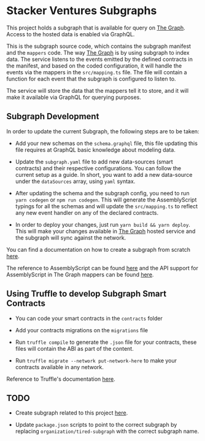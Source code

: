 # Stacker Ventures Subgraphs

This project holds a subgraph that is available for query on [The Graph](https://thegraph.com/). Access to the hosted data is enabled via GraphQL.

This is the subgraph source code, which contains the subgraph manifest and the `mappers` code. The way [The Graph](https://thegraph.com/) is by using subgraph to index data. The service listens to the events emitted by the defined contracts in the manifest, and based on the coded configuration, it will handle the events via the mappers in the `src/mapping.ts` file. The file will contain a function for each event that the subgraph is configured to listen to.

The service will store the data that the mappers tell it to store, and it will make it available via GraphQL for querying purposes.

## Subgraph Development

In order to update the current Subgraph, the following steps are to be taken:

- Add your new schemas on the `schema.graphql` file, this file updating this file requires at GraphQL basic knowledge about modeling data.

- Update the `subgraph.yaml` file to add new data-sources (smart contracts) and their respective configurations. You can follow the current setup as a guide. In short, you want to add a new data-source under the `dataSources` array, using `yaml` syntax.

- After updating the schema and the subgraph config, you need to run `yarn codegen` or `npm run codegen`. This will generate the AssemblyScript typings for all the schemas and will update the `src/mapping.ts` to reflect any new event handler on any of the declared contracts.

- In order to deploy your changes, just run `yarn build && yarn deploy`. This will make your changes available in [The Graph](https://thegraph.com/) hosted service and the subgraph will sync against the network.

You can find a documentation on how to create a subgraph from scratch [here](https://thegraph.com/docs/quick-start#local-development).

The reference to AssemblyScript can be found [here](https://www.assemblyscript.org/introduction.html) and the API support for AssemblyScript in The Graph mappers can be found [here](https://thegraph.com/docs/assemblyscript-api).

## Using Truffle to develop Subgraph Smart Contracts

- You can code your smart contracts in the `contracts` folder

- Add your contracts migrations on the `migrations` file

- Run `truffle compile` to generate the `.json` file for your contracts, these files will contain the ABI as part of the content.

- Run `truffle migrate --network put-network-here` to make your contracts available in any network.

Reference to Truffle's documentation [here](https://www.trufflesuite.com/docs/truffle/overview).

## TODO

- Create subgraph related to this project [here](https://thegraph.com/explorer/subgraph/create?account=All%20Subgraphs).

- Update `package.json` scripts to point to the correct subgraph by replacing `organization/tired-subgraph` with the correct subgraph name.
